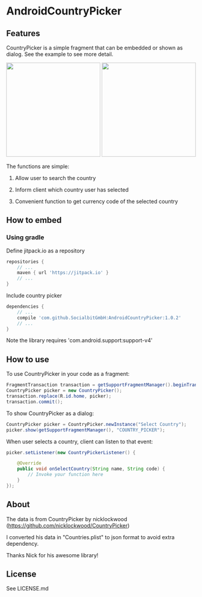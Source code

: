 AndroidCountryPicker
====================

## Features
CountryPicker is a simple fragment that can be embedded or shown as dialog. See the example to see more detail.


<img src="https://raw.github.com/roomorama/AndroidCountryPicker/master/screenshot/1.png" width="250">
<img src="https://raw.github.com/roomorama/AndroidCountryPicker/master/screenshot/2.png" width="250">


The functions are simple:
 
1) Allow user to search the country

2) Inform client which country user has selected

3) Convenient function to get currency code of the selected country

## How to embed

### Using gradle

Define jitpack.io as a repository
```gradle
repositories {
	// ...
    maven { url 'https://jitpack.io' }
	// ...
}
```

Include country picker
```gradle
dependencies {
	// ...
    compile 'com.github.SocialbitGmbH:AndroidCountryPicker:1.0.2'
	// ...
}
```

Note the library requires 'com.android.support:support-v4'


## How to use

To use CountryPicker in your code as a fragment:

```java
FragmentTransaction transaction = getSupportFragmentManager().beginTransaction();
CountryPicker picker = new CountryPicker();
transaction.replace(R.id.home, picker);
transaction.commit();
```

To show CountryPicker as a dialog:

```java
CountryPicker picker = CountryPicker.newInstance("Select Country");
picker.show(getSupportFragmentManager(), "COUNTRY_PICKER");
```

When user selects a country, client can listen to that event:

```java
picker.setListener(new CountryPickerListener() {

	@Override
	public void onSelectCountry(String name, String code) {
		// Invoke your function here
	}
});
```

## About
The data is from CountryPicker by nicklockwood (https://github.com/nicklockwood/CountryPicker)

I converted his data in "Countries.plist" to json format to avoid extra dependency.

Thanks Nick for his awesome library!

## License
See LICENSE.md

